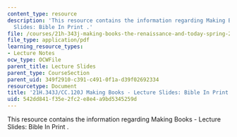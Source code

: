 ```yaml
---
content_type: resource
description: 'This resource contains the information regarding Making Books - Lecture
  Slides: Bible In Print .'
file: /courses/21h-343j-making-books-the-renaissance-and-today-spring-2016/542dd841f35e2fc2e8e4a9bd5345259d_MIT21H_343JS16_Bible.pdf
file_type: application/pdf
learning_resource_types:
- Lecture Notes
ocw_type: OCWFile
parent_title: Lecture Slides
parent_type: CourseSection
parent_uid: 349f2910-c391-c491-0f1a-d39f02692334
resourcetype: Document
title: '21H.343J/CC.120J Making Books - Lecture Slides: Bible In Print'
uid: 542dd841-f35e-2fc2-e8e4-a9bd5345259d
---
```

This resource contains the information regarding Making Books - Lecture Slides: Bible In Print .